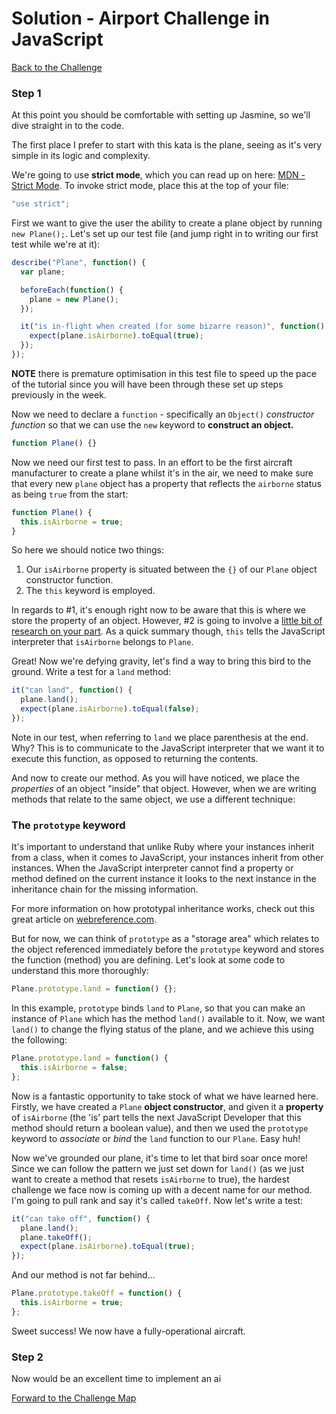 # Solution - Airport Challenge in JavaScript

[Back to the Challenge](../4_airport_challange_js.md)

### Step 1

At this point you should be comfortable with setting up Jasmine, so we'll dive straight in to the code.

The first place I prefer to start with this kata is the plane, seeing as it's very simple in its logic and complexity.

We're going to use **strict mode**, which you can read up on here: [MDN - Strict Mode](https://developer.mozilla.org/en-US/docs/Web/JavaScript/Reference/Strict_mode). To invoke strict mode, place this at the top of your file:

```javascript
"use strict";
```

First we want to give the user the ability to create a plane object by running `new Plane();`. Let's set up our test file (and jump right in to writing our first test while we're at it):

```javascript
describe("Plane", function() {
  var plane;

  beforeEach(function() {
    plane = new Plane();
  });

  it("is in-flight when created (for some bizarre reason)", function() {
    expect(plane.isAirborne).toEqual(true);
  });
});
```

**NOTE** there is premature optimisation in this test file to speed up the pace of the tutorial since you will have been through these set up steps previously in the week.

Now we need to declare a `function` - specifically an `Object()` *constructor function* so that we can use the `new` keyword to **construct an object.**

```javascript
function Plane() {}
```

Now we need our first test to pass. In an effort to be the first aircraft manufacturer to create a plane whilst it's in the air, we need to make sure that every new `plane` object has a property that reflects the `airborne` status as being `true` from the start:

```javascript
function Plane() {
  this.isAirborne = true;
}
```

So here we should notice two things:
1. Our `isAirborne` property is situated between the `{}` of our `Plane` object constructor function.
2. The `this` keyword is employed.

In regards to #1, it's enough right now to be aware that this is where we store the property of an object. However, #2 is going to involve a [little bit of research on your part](http://javascriptissexy.com/understand-javascripts-this-with-clarity-and-master-it/). As a quick summary though, `this` tells the JavaScript interpreter that `isAirborne` belongs to `Plane`.

Great! Now we're defying gravity, let's find a way to bring this bird to the ground. Write a test for a `land` method:

```javascript
it("can land", function() {
  plane.land();
  expect(plane.isAirborne).toEqual(false);
});
```

Note in our test, when referring to `land` we place parenthesis at the end. Why? This is to communicate to the JavaScript interpreter that we want it to execute this function, as opposed to returning the contents.

And now to create our method. As you will have noticed, we place the _properties_ of an object "inside" that object. However, when we are writing methods that relate to the same object, we use a different technique:

### The `prototype` keyword

It's important to understand that unlike Ruby where your instances inherit from a class, when it comes to JavaScript, your instances inherit from other instances. When the JavaScript interpreter cannot find a property or method defined on the current instance it looks to the next instance in the inheritance chain for the missing information.

For more information on how prototypal inheritance works, check out this great article on [webreference.com](http://www.webreference.com/programming/javascript/prototypal_inheritance/index.html).

But for now, we can think of `prototype` as a "storage area" which relates to the object referenced immediately before the `prototype` keyword and stores the function (method) you are defining. Let's look at some code to understand this more thoroughly:

```javascript
Plane.prototype.land = function() {};
```

In this example, `prototype` binds `land` to `Plane`, so that you can make an instance of `Plane` which has the method `land()` available to it. Now, we want `land()` to change the flying status of the plane, and we achieve this using the following:

```javascript
Plane.prototype.land = function() {
  this.isAirborne = false;
};
```

Now is a fantastic opportunity to take stock of what we have learned here. Firstly, we have created a `Plane` **object constructor**, and given it a **property** of `isAirborne` (the 'is' part tells the next JavaScript Developer that this method should return a boolean value), and then we used the `prototype` keyword to *associate* or *bind* the `land` function to our `Plane`. Easy huh!

Now we've grounded our plane, it's time to let that bird soar once more! Since we can follow the pattern we just set down for `land()` (as we just want to create a method that resets `isAirborne` to true), the hardest challenge we face now is coming up with a decent name for our method. I'm going to pull rank and say it's called `takeOff`. Now let's write a test:

```javascript
it("can take off", function() {
  plane.land();
  plane.takeOff();
  expect(plane.isAirborne).toEqual(true);
});
```

And our method is not far behind...

```javascript
Plane.prototype.takeOff = function() {
  this.isAirborne = true;
};
```

Sweet success! We now have a fully-operational aircraft.

### Step 2

Now would be an excellent time to implement an ai


[Forward to the Challenge Map](../0_challenge_map.md)
